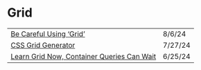 # Grid

|                                                                                                               |         |
| ------------------------------------------------------------------------------------------------------------- | ------- |
| [Be Careful Using ‘Grid’](https://app.daily.dev/posts/be-careful-using-grid--kgjv00f98)                       | 8/6/24  |
| [CSS Grid Generator](https://cssgridgenerator.io/?ref=dailydev)                                               | 7/27/24 |
| [Learn Grid Now, Container Queries Can Wait](https://www.oddbird.net/2024/06/13/css-layout/?ref=usepanda.com) | 6/25/24 |
